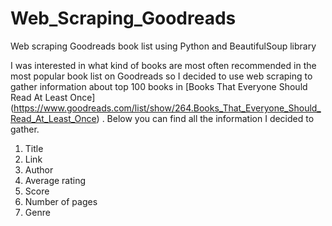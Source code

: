 # Web_Scraping_Goodreads
Web scraping Goodreads book list using Python and BeautifulSoup library

I was interested in what kind of books are most often recommended in the most popular book list on Goodreads so I decided to use web scraping to gather information about top 100 books in [Books That Everyone Should Read At Least Once] (https://www.goodreads.com/list/show/264.Books_That_Everyone_Should_Read_At_Least_Once) . Below you can find all the information I decided to gather.

1. Title
2. Link
3. Author
4. Average rating
5. Score
6. Number of pages
7. Genre


